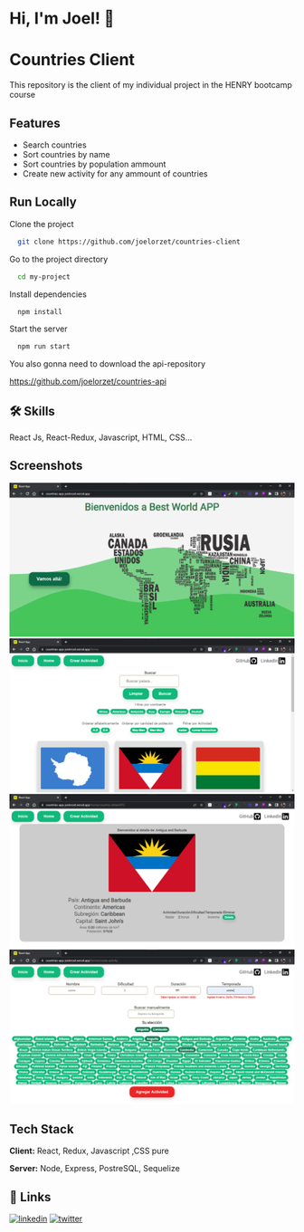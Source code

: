 # Hi, I'm Joel! 👋

# Countries Client

This repository is the client of my individual project in the HENRY bootcamp course

## Features

- Search countries
- Sort countries by name
- Sort countries by population ammount
- Create new activity for any ammount of countries

## Run Locally

Clone the project

```bash
  git clone https://github.com/joelorzet/countries-client
```

Go to the project directory

```bash
  cd my-project
```

Install dependencies

```bash
  npm install
```

Start the server

```bash
  npm run start
```

You also gonna need to download the api-repository

https://github.com/joelorzet/countries-api

## 🛠 Skills

React Js, React-Redux, Javascript, HTML, CSS...

## Screenshots

![App Screenshot](./src/assets/cli.png)
![App Screenshot](./src/assets/cli-1.png)
![App Screenshot](./src/assets/cli-4.png)
![App Screenshot](./src/assets/cli-5.png)

## Tech Stack

**Client:** React, Redux, Javascript ,CSS pure

**Server:** Node, Express, PostreSQL, Sequelize

## 🔗 Links

[![linkedin](https://img.shields.io/badge/linkedin-0A66C2?style=for-the-badge&logo=linkedin&logoColor=white)](https://www.linkedin.com/in/joelorzet/)
[![twitter](https://img.shields.io/badge/twitter-1DA1F2?style=for-the-badge&logo=twitter&logoColor=white)](https://twitter.com/JoelOrzet)
